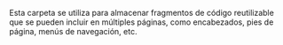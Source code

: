 Esta carpeta se utiliza para almacenar fragmentos de código reutilizable que se pueden incluir en múltiples páginas, como encabezados, pies de página, menús de navegación, etc.